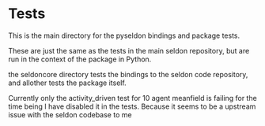 # Tests

This is the main directory for the pyseldon bindings and package tests.

These are just the same as the tests in the main seldon repository, but are run in the context of the package in Python.

the seldoncore directory tests the bindings to the seldon code repository, and allother tests the package itself.

Currently only the activity_driven test for 10 agent meanfield is failing for the time being I have disabled it in the tests. Because it seems to be a upstream issue with the seldon codebase to me